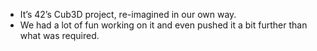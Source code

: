 - It’s 42’s Cub3D project, re-imagined in our own way.
- We had a lot of fun working on it and even pushed it a bit further than what was required.
